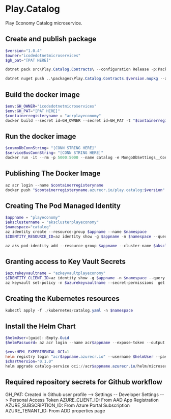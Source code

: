 # Play.Catalog

Play Economy Catalog microservice.

## Create and publish package

```powershell
$version="1.0.4"
$owner="icodedotnetmicroservices"
$gh_pat="[PAT HERE]"

dotnet pack src\Play.Catalog.Contracts\ --configuration Release -p:PackageVersion=$version -p:RepositoryUrl=https://github.com/$owner/Play.Catalog -o ..\packages

dotnet nuget push ..\packages\Play.Catalog.Contracts.$version.nupkg --api-key $gh_pat --source "github"
```

## Build the docker image

```powershell
$env:GH_OWNER="icodedotnetmicroservices"
$env:GH_PAT="[PAT HERE]"
$containerregisteryname = "acrplayeconomy"
docker build --secret id=GH_OWNER --secret id=GH_PAT -t "$containerregisteryname.azurecr.io/play.catalog:$version" .
```

## Run the docker image

```powershell
$cosmoDbConnString= "[CONN STRING HERE]"
$serviceBusConnString= "[CONN STRING HERE]"
docker run -it --rm -p 5000:5000 --name catalog -e MongoDbSettings__ConnectionString=$cosmoDbConnString -e ServiceBusSettings__ConnectionString=$serviceBusConnString -e ServiceSettings__MessageBroker="SERVICEBUS" play.catalog:$version
```

## Publishing The Docker Image

```powershell
az acr login --name $containerregisteryname
docker push "$containerregisteryname.azurecr.io/play.catalog:$version"
```

## Creating The Pod Managed Identity

```powershell
$appname = "playeconomy"
$aksclustername = "aksclusterplayeconomy"
$namespace="catalog"
az identity create --resource-group $appname --name $namespace
$IDENTITY_RESOURCE_ID=az identity show -g $appname -n $namespace --query id -otsv

az aks pod-identity add --resource-group $appname --cluster-name $aksclustername --namespace $namespace --name $namespace --identity-resource-id $IDENTITY_RESOURCE_ID
```

## Granting access to Key Vault Secrets

```powershell
$azurekeyvaultname = "azkeyvaultplayeconomy"
$IDENTITY_CLIENT_ID=az identity show -g $appname -n $namespace --query clientId -otsv
az keyvault set-policy -n $azurekeyvaultname --secret-permissions  get list --spn $IDENTITY_CLIENT_ID

```

## Creating the Kubernetes resources

```powershell
kubectl apply -f ./kubernetes/catalog.yaml -n $namespace
```
## Install the Helm Chart
```powershell
$helmUser=[guid]::Empty.Guid
$helmPassword= az acr login --name acr$appname --expose-token --output tsv --query accessToken

$env:HEML_EXPERIMENTAL_OCI=1
helm registry login "acr$appname.azurecr.io" --username $helmUser --password $helmPassword
$chartVersion="0.1.0"
helm upgrade catalog-service oci://acr$appname.azurecr.io/helm/microservice --version $chartVersion -f .\helm\values.yaml -n $namespace --install
```
## Required repository secrets for Github workflow
GH_PAT: Created in Github user profile --> Settings -- Developer Settings --> Personal Access Token
AZURE_CLIENT_ID: From AAD App Registration
AZURE_SUBSCRIPTION_ID: From Azure Portal Subscription
AZURE_TENANT_ID: From ADD properties page